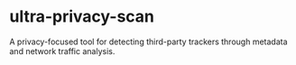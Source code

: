 # ultra-privacy-scan
A privacy-focused tool for detecting third-party trackers through metadata and network traffic analysis.
